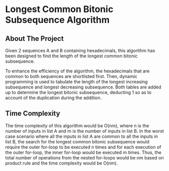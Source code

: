 # Longest Common Bitonic Subsequence Algorithm



## About The Project

Given 2 sequences A and B containing hexadecimals, this algorithm has been designed to find the length of the longest common bitonic subsequence. 

To enhance the efficiency of the algorithm, the hexadecimals that are common to both sequences are shortlisted first. Then, dynamic programming is used to tabulate the length of the longest increasing subsequence and longest decreasing subsequence. Both tables are added up to determine the longest bitonic subsequence, deducting 1 so as to account of the duplication during the addition. 



## Time Complexity

The time complexity of this algorithm would be O(nm), where n is the number of inputs in list A and m is the number of inputs in list B. In the worst case scenario where all the inputs in list A are common to all the inputs in list B, the search for the longest common bitonic subsequence would require the outer for-loop to be executed n times and for each execution of the outer for-loop, the inner for-loop would be executed m times. Thus, the total number of operations from the nested for-loops would be nm based on product rule and the time complexity would be O(nm).